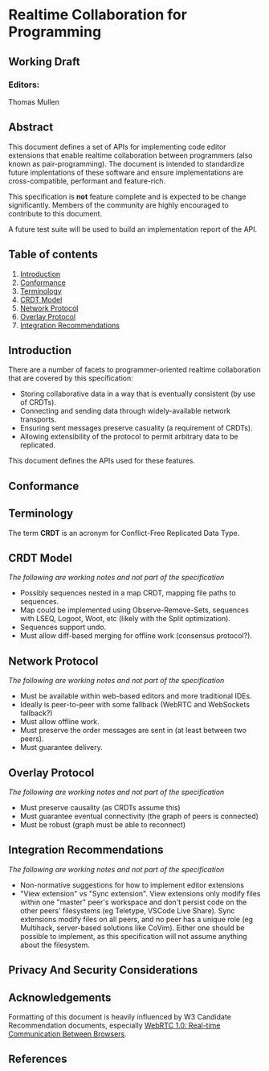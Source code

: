 # Realtime Collaboration for Programming
## Working Draft

### Editors:
Thomas Mullen

## Abstract
This document defines a set of APIs for implementing code editor extensions that enable realtime collaboration between programmers (also known as pair-programming). The document is intended to standardize future implentations of these software and ensure implementations are cross-compatible, performant and feature-rich.

This specification is **not** feature complete and is expected to be change significantly. Members of the community are highly encouraged to contribute to this document.

A future test suite will be used to build an implementation report of the API.

## Table of contents
1. [Introduction](#introduction) 
2. [Conformance](#conformance) 
3. [Terminology](#terminology) 
4. [CRDT Model](#crdt-model)
5. [Network Protocol](#network-protocol)
6. [Overlay Protocol](#overlay-protocol)
7. [Integration Recommendations](#integration-suggestions)

## Introduction
There are a number of facets to programmer-oriented realtime collaboration that are covered by this specification:
- Storing collaborative data in a way that is eventually consistent (by use of CRDTs).
- Connecting and sending data through widely-available network transports.
- Ensuring sent messages preserve casuality (a requirement of CRDTs).
- Allowing extensibility of the protocol to permit arbitrary data to be replicated.

This document defines the APIs used for these features.

## Conformance

## Terminology
The term **CRDT** is an acronym for Conflict-Free Replicated Data Type.

## CRDT Model
*The following are working notes and not part of the specification*
- Possibly sequences nested in a map CRDT, mapping file paths to sequences.
- Map could be implemented using Observe-Remove-Sets, sequences with LSEQ, Logoot, Woot, etc (likely with the Split optimization).
- Sequences support undo.
- Must allow diff-based merging for offline work (consensus protocol?).

## Network Protocol
*The following are working notes and not part of the specification*
- Must be available within web-based editors and more traditional IDEs.
- Ideally is peer-to-peer with some fallback (WebRTC and WebSockets fallback?)
- Must allow offline work.
- Must preserve the order messages are sent in (at least between two peers).
- Must guarantee delivery.

## Overlay Protocol
*The following are working notes and not part of the specification*
- Must preserve causality (as CRDTs assume this)
- Must guarantee eventual connectivity (the graph of peers is connected)
- Must be robust (graph must be able to reconnect)

## Integration Recommendations
*The following are working notes and not part of the specification*
- Non-normative suggestions for how to implement editor extensions
- "View extension" vs "Sync extension". View extensions only modify files within one "master" peer's workspace and don't persist code on the other peers' filesystems (eg Teletype, VSCode Live Share). Sync extensions modify files on all peers, and no peer has a unique role (eg Multihack, server-based solutions like CoVim). Either one should be possible to implement, as this specification will not assume anything about the filesystem. 

## Privacy And Security Considerations

## Acknowledgements
Formatting of this document is heavily influenced by W3 Candidate Recommendation documents, especially [WebRTC 1.0: Real-time Communication Between Browsers](https://www.w3.org/TR/webrtc).

## References

